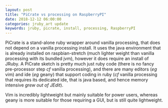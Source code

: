 ```yaml
---
layout: post
title: "PiCrate vs processing on RaspberryPI"
date: 2018-12-12 06:00:00
categories: jruby_art update
keywords: jruby, picrate, install, processing, RaspberryPI
---
```


PiCrate is a stand-alone ruby wrapper around vanilla processing, that does not depend on a vanilla processing install. It uses the java environment that is already installed on raspbian-stretch (much lighter weight than vanilla processing with its bundled jvm), however it does require an install of JRuby. A PiCrate sketch is pretty much just ruby code (there is no fancy pre-processor step _cf_ vanilla processing), and there are many editors (_eg_ vim) and ide (_eg_ geany) that support coding in ruby (_cf_ vanilla processing that requires its dedicated ide, that is java based, and hence memory intensive _grew out of JEdit_).

Vim is incredibly lightweight but mainly suitable for power users, whereas geany is more suitable for those requiring a GUI, but is still quite lightweight.

